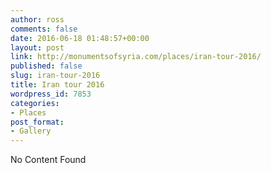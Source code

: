 ```yaml
---
author: ross
comments: false
date: 2016-06-18 01:48:57+00:00
layout: post
link: http://monumentsofsyria.com/places/iran-tour-2016/
published: false
slug: iran-tour-2016
title: Iran tour 2016
wordpress_id: 7853
categories:
- Places
post_format:
- Gallery
---
```


No Content Found
